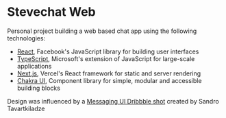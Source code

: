 # Stevechat Web

Personal project building a web based chat app using the following technologies:

- [React](https://reactjs.org/), Facebook's JavaScript library for building user interfaces
- [TypeScript](https://www.typescriptlang.org/), Microsoft's extension of JavaScript for large-scale applications
- [Next.js](https://nextjs.org/), Vercel's React framework for static and server rendering
- [Chakra UI](https://chakra-ui.com/), Component library for simple, modular and accessible building blocks

Design was influenced by a [Messaging UI Dribbble shot](https://dribbble.com/shots/15568094-Messaging-Dark-Light-Theme-Exploration) created by Sandro Tavartkiladze
